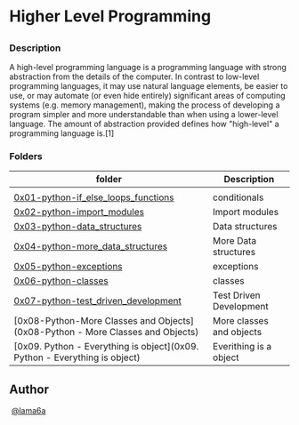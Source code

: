 # Higher Level Programming

## 

### Description

A high-level programming language is a programming language with strong abstraction from the details of the computer. In contrast to low-level programming languages, it may use natural language elements, be easier to use, or may automate (or even hide entirely) significant areas of computing systems (e.g. memory management), making the process of developing a program simpler and more understandable than when using a lower-level language. The amount of abstraction provided defines how "high-level" a programming language is.[1]

### Folders

| folder | Description |
| ------ | ------ |
| []() |  |
| [0x01-python-if_else_loops_functions](0x01-python-if_else_loops_functions) | conditionals |
| [0x02-python-import_modules](0x02-python-import_modules) | Import modules |
| [0x03-python-data_structures](0x03-python-data_structures) |  Data structures|
| [0x04-python-more_data_structures](0x04-python-more_data_structures) | More Data structures |
| [0x05-python-exceptions](0x05-python-exceptions) | exceptions |
| [0x06-python-classes](0x06-python-classes) | classes |
| [0x07-python-test_driven_development](0x07-python-test_driven_development) | Test Driven Development |
| [0x08-Python-More Classes and Objects](0x08-Python - More Classes and Objects) | More classes and objects |
| [0x09. Python - Everything is object](0x09. Python - Everything is object) | Everithing is a object |


## Author
​
[@lama6a](@lama6a)

